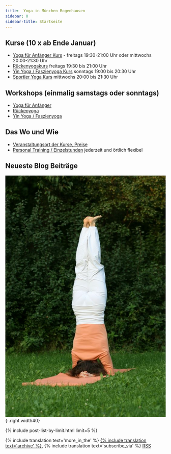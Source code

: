 ```yaml
---
title:  Yoga in München Bogenhausen
sidebar: 0
sidebar-title: Startseite
---
```


## Kurse (10 x ab Ende Januar)
- [Yoga für Anfänger Kurs][1] - freitags 19:30-21:00 Uhr oder mittwochs 20:00-21:30 Uhr
- [Rückenyogakurs][2] freitags 19:30 bis 21:00 Uhr
- [Yin Yoga / Faszienyoga Kurs][3] sonntags 19:00 bis 20:30 Uhr
- [Sportler Yoga Kurs][4] mittwochs 20:00 bis 21:30 Uhr

## Workshops (einmalig samstags oder sonntags)
- [Yoga für Anfänger][5]
- [Rückenyoga][6]
- [Yin Yoga / Faszienyoga][7]


## Das Wo und Wie
- [Veranstaltungsort der Kurse, Preise][8]
- [Personal Training / Einzelstunden][9] jederzeit und örtlich flexibel


## Neueste Blog Beiträge

![Kopfstand](/assets/images/kopfstand.jpg){:.right.width40}

{% include post-list-by-limit.html limit=5 %}

{% include translation text='more_in_the' %} [{% include translation text='archive' %}]({{site.baseurl}}/artikel-archiv), {% include translation text='subscribe_via' %} [RSS]({{site.baseurl}}/feed.xml)



[1]: /kurse#anfaengeryoga
[2]: /kurse#rueckenyoga
[3]: /kurse#yinyoga
[4]: /kurse#sportleryoga
[5]: /workshops#anfaengeryogaworkshop
[6]: /workshops#rueckenyogaworkshop
[7]: /workshops#yinyogaworkshop
[8]: /kurse#personaltraining
[9]: /kurse#veranstaltungsort
